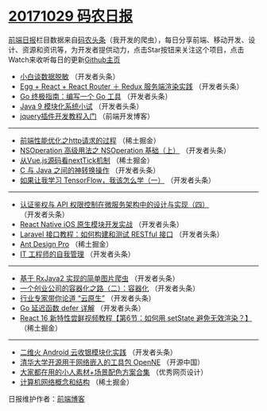 # [20171029 码农日报](http://hao.caibaojian.com/date/2017/10/29)

[前端日报](http://caibaojian.com/c/news)栏目数据来自[码农头条](http://hao.caibaojian.com/)（我开发的爬虫），每日分享前端、移动开发、设计、资源和资讯等，为开发者提供动力，点击Star按钮来关注这个项目，点击Watch来收听每日的更新[Github主页](https://github.com/kujian/frontendDaily)
* [小白谈数据脱敏](http://hao.caibaojian.com/54888.html) （开发者头条）
* [Egg + React + React Router ＋ Redux 服务端渲染实践](http://hao.caibaojian.com/54889.html) （开发者头条）
* [Go 终极指南：编写一个 Go 工具](http://hao.caibaojian.com/54881.html) （开发者头条）
* [Java 9 模块化系统小试](http://hao.caibaojian.com/54893.html) （开发者头条）
* [jquery插件开发教程入门](http://hao.caibaojian.com/54909.html) （前端开发博客）

***
* [前端性能优化之http请求的过程](http://hao.caibaojian.com/54870.html) （稀土掘金）
* [NSOperation 高级用法之 NSOperation 基础（上）](http://hao.caibaojian.com/54887.html) （开发者头条）
* [从Vue.js源码看nextTick机制](http://hao.caibaojian.com/54871.html) （稀土掘金）
* [C 与 Java 之间的神转换操作](http://hao.caibaojian.com/54878.html) （开发者头条）
* [如果让我学习 TensorFlow，我该怎么学（一）](http://hao.caibaojian.com/54879.html) （开发者头条）

***
* [认证鉴权与 API 权限控制在微服务架构中的设计与实现（四）](http://hao.caibaojian.com/54891.html) （开发者头条）
* [React Native iOS 原生模块开发实战](http://hao.caibaojian.com/54892.html) （开发者头条）
* [Laravel 接口教程：如何构建和测试 RESTful 接口](http://hao.caibaojian.com/54882.html) （开发者头条）
* [Ant Design Pro](http://hao.caibaojian.com/54868.html) （稀土掘金）
* [IT 工程师的自我管理](http://hao.caibaojian.com/54884.html) （开发者头条）

***
* [基于 RxJava2 实现的简单图片爬虫](http://hao.caibaojian.com/54885.html) （开发者头条）
* [一个创业公司的容器化之路（二）：容器化](http://hao.caibaojian.com/54877.html) （开发者头条）
* [行业专家带你论道 “云原生”](http://hao.caibaojian.com/54890.html) （开发者头条）
* [Go 延迟函数 defer 详解](http://hao.caibaojian.com/54880.html) （开发者头条）
* [React 16 新特性尝鲜视频教程【第6节：如何用 setState 避免无效渲染？】](http://hao.caibaojian.com/54867.html) （稀土掘金）

***
* [二维火 Android 云收银模块化实践](http://hao.caibaojian.com/54883.html) （开发者头条）
* [清华大学开源用于网络嵌入的工具包 OpenNE](http://hao.caibaojian.com/54910.html) （开源中国）
* [大家都在用的小人素材+场景配色方案合集](http://hao.caibaojian.com/54911.html) （优秀网页设计）
* [计算机网络概念和结构](http://hao.caibaojian.com/54869.html) （稀土掘金）

日报维护作者：[前端博客](http://caibaojian.com/) 